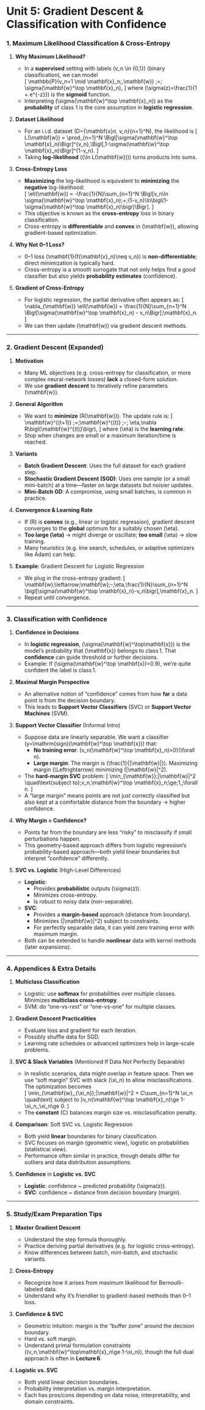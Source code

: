 # Unit 5: Gradient Descent & Classification with Confidence

### 1. Maximum Likelihood Classification & Cross-Entropy

1. **Why Maximum Likelihood?**  
   - In a **supervised** setting with labels \(v_n \in \{0,1\}\) (binary classification), we can model  
     \[
       \mathbb{P}(v_n=1 \mid \mathbf{x}_n;\,\mathbf{w}) \;=\; \sigma(\mathbf{w}^\top \mathbf{x}_n),
     \]
     where \(\sigma(z)=\frac{1}{1 + e^{-z}}\) is the **sigmoid** function.  
   - Interpreting \(\sigma(\mathbf{w}^\top \mathbf{x}_n)\) as the **probability** of class 1 is the core assumption in **logistic regression**.  

2. **Dataset Likelihood**  
   - For an i.i.d. dataset \(D=\{\mathbf{x}_n, v_n\}_{n=1}^N\), the likelihood is
     \[
       L(\mathbf{w}) 
       = \prod_{n=1}^N \Bigl[\sigma(\mathbf{w}^\top \mathbf{x}_n)\Bigr]^{v_n}\,\Bigl[\,1-\sigma(\mathbf{w}^\top \mathbf{x}_n)\Bigr]^{1-v_n}.
     \]
   - Taking **log-likelihood** (\(\ln L(\mathbf{w})\)) turns products into sums.

3. **Cross-Entropy Loss**  
   - **Maximizing** the log-likelihood is equivalent to **minimizing** the **negative** log-likelihood:  
     \[
       \ell(\mathbf{w})
       = -\frac{1}{N}\sum_{n=1}^N \Bigl[v_n\ln \sigma(\mathbf{w}^\top \mathbf{x}_n)\;+\;(1-v_n)\ln\bigl(1-\sigma(\mathbf{w}^\top \mathbf{x}_n)\bigr)\Bigr].
     \]
   - This objective is known as the **cross-entropy** loss in binary classification.  
   - Cross-entropy is **differentiable** and **convex** in \(\mathbf{w}\), allowing gradient-based optimization.

4. **Why Not 0–1 Loss?**  
   - 0–1 loss \(\mathbf{1}\{f(\mathbf{x}_n)\neq v_n\}\) is **non-differentiable**; direct minimization is typically hard.  
   - Cross-entropy is a smooth surrogate that not only helps find a good classifier but also yields **probability estimates** (confidence).

5. **Gradient of Cross-Entropy**  
   - For logistic regression, the partial derivative often appears as:
     \[
       \nabla_{\mathbf{w}} \ell(\mathbf{w})
       = \frac{1}{N}\sum_{n=1}^N \Bigl[\sigma(\mathbf{w}^\top \mathbf{x}_n) - v_n\Bigr]\;\mathbf{x}_n.
     \]
   - We can then update \(\mathbf{w}\) via gradient descent methods.

---

### 2. Gradient Descent (Expanded)

1. **Motivation**  
   - Many ML objectives (e.g. cross-entropy for classification, or more complex neural-network losses) **lack** a closed-form solution.  
   - We use **gradient descent** to iteratively refine parameters \(\mathbf{w}\).

2. **General Algorithm**  
   - We want to **minimize** \(R(\mathbf{w})\). The update rule is:
     \[
       \mathbf{w}^{(t+1)}
       \;=\;\mathbf{w}^{(t)} \;-\; \eta\,\nabla R\bigl(\mathbf{w}^{(t)}\bigr),
     \]
     where \(\eta\) is the **learning rate**.  
   - Stop when changes are small or a maximum iteration/time is reached.

3. **Variants**  
   - **Batch Gradient Descent**: Uses the full dataset for each gradient step.  
   - **Stochastic Gradient Descent (SGD)**: Uses one sample (or a small mini-batch) at a time—faster on large datasets but noisier updates.  
   - **Mini-Batch GD**: A compromise, using small batches, is common in practice.

4. **Convergence & Learning Rate**  
   - If \(R\) is **convex** (e.g., linear or logistic regression), gradient descent converges to the **global** optimum for a suitably chosen \(\eta\).  
   - **Too large \(\eta\)** → might diverge or oscillate; **too small** \(\eta\) → slow training.  
   - Many heuristics (e.g. line search, schedules, or adaptive optimizers like Adam) can help.

5. **Example**: Gradient Descent for Logistic Regression  
   - We plug in the cross-entropy gradient:
     \[
       \mathbf{w}\;\leftarrow\;\mathbf{w}\;-\;\eta\,\frac{1}{N}\sum_{n=1}^N \bigl[\sigma(\mathbf{w}^\top \mathbf{x}_n)-v_n\bigr]\,\mathbf{x}_n.
     \]
   - Repeat until convergence.

---

### 3. Classification with Confidence

1. **Confidence in Decisions**  
   - In **logistic regression**, \(\sigma(\mathbf{w}^\top\mathbf{x})\) is the model’s probability that \(\mathbf{x}\) belongs to class 1. That **confidence** can guide threshold or further decisions.  
   - Example: If \(\sigma(\mathbf{w}^\top \mathbf{x})=0.9\), we’re quite confident the label is class 1.

2. **Maximal Margin Perspective**  
   - An alternative notion of “confidence” comes from how **far** a data point is from the decision boundary.  
   - This leads to **Support Vector Classifiers** (SVC) or **Support Vector Machines** (SVM).

3. **Support Vector Classifier** (Informal Intro)  
   - Suppose data are linearly separable. We want a classifier \(y=\mathrm{sign}(\mathbf{w}^\top \mathbf{x})\) that:  
     - **No training error**: \(v_n(\mathbf{w}^\top \mathbf{x}_n)>0\)\(\forall n\).  
     - **Large margin**: The margin is \(\frac{1}{\|\mathbf{w}\|}\). Maximizing margin \(\Leftrightarrow\) minimizing \(\|\mathbf{w}\|^2\).  
   - The **hard-margin SVC** problem:
     \[
       \min_{\mathbf{w}}\;\|\mathbf{w}\|^2
       \quad\text{subject to}\;v_n\,\mathbf{w}^\top \mathbf{x}_n\;\ge\;1,\;\forall n.
     \]
   - A “large margin” means points are not just correctly classified but also kept at a comfortable distance from the boundary → higher confidence.

4. **Why Margin = Confidence?**  
   - Points far from the boundary are less “risky” to misclassify if small perturbations happen.  
   - This geometry-based approach differs from logistic regression’s probability-based approach—both yield linear boundaries but interpret “confidence” differently.

5. **SVC vs. Logistic** (High-Level Differences)  
   - **Logistic**:  
     - Provides **probabilistic** outputs \(\sigma(z)\).  
     - Minimizes cross-entropy.  
     - Is robust to noisy data (non-separable).  
   - **SVC**:  
     - Provides a **margin-based** approach (distance from boundary).  
     - Minimizes \(\|\mathbf{w}\|^2\) subject to constraints.  
     - For perfectly separable data, it can yield zero training error with maximum margin.  
   - Both can be extended to handle **nonlinear** data with kernel methods (later expansions).

---

### 4. Appendices & Extra Details

1. **Multiclass Classification**  
   - Logistic: use **softmax** for probabilities over multiple classes. Minimizes **multiclass cross-entropy**.  
   - SVM: do “one-vs-rest” or “one-vs-one” for multiple classes.

2. **Gradient Descent Practicalities**  
   - Evaluate loss and gradient for each iteration.  
   - Possibly shuffle data for SGD.  
   - Learning rate schedules or advanced optimizers help in large-scale problems.

3. **SVC & Slack Variables** (Mentioned If Data Not Perfectly Separable)  
   - In realistic scenarios, data might overlap in feature space. Then we use “soft margin” SVC with slack \(\xi_n\) to allow misclassifications. The optimization becomes  
     \[
       \min_{\mathbf{w},\,\{\xi_n\}}\;\|\mathbf{w}\|^2 + C\sum_{n=1}^N \xi_n
       \quad\text{ subject to }v_n(\mathbf{w}^\top \mathbf{x}_n)\ge 1-\xi_n,\;\xi_n\ge 0.
     \]
   - The **constant** \(C\) balances margin size vs. misclassification penalty.

4. **Comparison**: Soft SVC vs. Logistic Regression  
   - Both yield **linear** boundaries for binary classification.  
   - SVC focuses on margin (geometric view), logistic on probabilities (statistical view).  
   - Performance often similar in practice, though details differ for outliers and data distribution assumptions.

5. **Confidence** in **Logistic vs. SVC**  
   - **Logistic**: confidence ~ predicted probability \(\sigma(z)\).  
   - **SVC**: confidence ~ distance from decision boundary (margin).  

---

### 5. Study/Exam Preparation Tips

1. **Master Gradient Descent**  
   - Understand the step formula thoroughly.  
   - Practice deriving partial derivatives (e.g. for logistic cross-entropy).  
   - Know differences between batch, mini-batch, and stochastic variants.

2. **Cross-Entropy**  
   - Recognize how it arises from maximum likelihood for Bernoulli-labeled data.  
   - Understand why it’s friendlier to gradient-based methods than 0–1 loss.

3. **Confidence & SVC**  
   - Geometric intuition: margin is the “buffer zone” around the decision boundary.  
   - Hard vs. soft margin.  
   - Understand primal formulation constraints (\(v_n\,\mathbf{w}^\top\mathbf{x}_n\ge 1-\xi_n\)), though the full dual approach is often in **Lecture 6**.

4. **Logistic vs. SVC**  
   - Both yield linear decision boundaries.  
   - Probability interpretation vs. margin interpretation.  
   - Each has pros/cons depending on data noise, interpretability, and domain constraints.